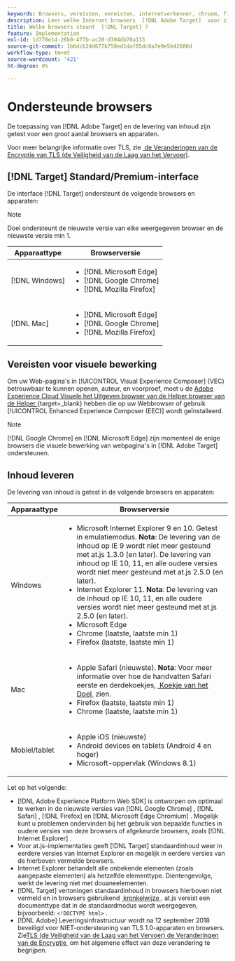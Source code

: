 ```yaml
---
keywords: Browsers, vereisten, vereisten, internetverkenner, chroom, firefox, safari, android, oppervlak, browsers0
description: Leer welke Internet browsers  [!DNL Adobe Target]  voor zijn interface en voor inhoudslevering steunt.
title: Welke browsers steunt  [!DNL Target] ?
feature: Implementation
exl-id: 1d778e14-26b0-477b-ac28-d304db70a133
source-git-commit: 1b6dcb24d677b758ed1daf85dc0a7e9e5b42680d
workflow-type: tm+mt
source-wordcount: '421'
ht-degree: 0%

---
```


# Ondersteunde browsers

De toepassing van [!DNL Adobe Target] en de levering van inhoud zijn getest voor een groot aantal browsers en apparaten.

Voor meer belangrijke informatie over TLS, zie [&#x200B; de Veranderingen van de Encryptie van TLS (de Veiligheid van de Laag van het Vervoer) &#x200B;](tls-transport-layer-security-encryption.md).

## [!DNL Target] Standard/Premium-interface

De interface [!DNL Target] ondersteunt de volgende browsers en apparaten:

>[!NOTE]
>
>Doel ondersteunt de nieuwste versie van elke weergegeven browser en de nieuwste versie min 1.


| Apparaattype | Browserversie |
|--- |--- |
| [!DNL Windows] | <ul><li>[!DNL Microsoft Edge]</li><li>[!DNL Google Chrome]</li><li>[!DNL Mozilla Firefox]</li></ul> |
| [!DNL Mac] | <ul><li>[!DNL Microsoft Edge]</li><li>[!DNL Google Chrome]</li><li>[!DNL Mozilla Firefox]</li></ul> |

## Vereisten voor visuele bewerking

Om uw Web-pagina&#39;s in [!UICONTROL Visual Experience Composer] (VEC) betrouwbaar te kunnen openen, auteur, en voorproef, moet u de [&#x200B; Adobe Experience Cloud Visuele het Uitgeven browser van de Helper browser van de Helper &#x200B;](https://experienceleague.adobe.com/nl/docs/target/using/experiences/vec/troubleshoot-composer/visual-editing-helper-extension){target=_blank}  hebben die op uw Webbrowser of gebruik [!UICONTROL Enhanced Experience Composer (EEC)] wordt geïnstalleerd.

>[!NOTE]
>
>[!DNL Google Chrome] en [!DNL Microsoft Edge] zijn momenteel de enige browsers die visuele bewerking van webpagina&#39;s in [!DNL Adobe Target] ondersteunen.


## Inhoud leveren

De levering van inhoud is getest in de volgende browsers en apparaten:

| Apparaattype | Browserversie |
|--- |--- |
| Windows | <ul><li>Microsoft Internet Explorer 9 en 10. Getest in emulatiemodus. **Nota**: De levering van de inhoud op IE 9 wordt niet meer gesteund met at.js 1.3.0 (en later). De levering van inhoud op IE 10, 11, en alle oudere versies wordt niet meer gesteund met at.js 2.5.0 (en later).</li><li>Internet Explorer 11. **Nota**: De levering van de inhoud op IE 10, 11, en alle oudere versies wordt niet meer gesteund met at.js 2.5.0 (en later).</li><li>Microsoft Edge</li><li>Chrome (laatste, laatste min 1)</li><li>Firefox (laatste, laatste min 1)</li></ul> |
| Mac | <ul><li>Apple Safari (nieuwste). **Nota**: Voor meer informatie over hoe de handvatten Safari eerste en derdekoekjes, [&#x200B; Koekje van het Doel &#x200B;](../implement/client-side/atjs/atjs-cookies.md) zien.</li><li>Firefox (laatste, laatste min 1)</li><li>Chrome (laatste, laatste min 1)</li></ul> |
| Mobiel/tablet | <ul><li>Apple iOS (nieuwste)</li><li>Android devices en tablets (Android 4 en hoger)</li><li>Microsoft-oppervlak (Windows 8.1)</li></ul> |

Let op het volgende:

* [!DNL Adobe Experience Platform Web SDK] is ontworpen om optimaal te werken in de nieuwste versies van [!DNL Google Chrome] , [!DNL Safari] , [!DNL Firefox] en [!DNL Microsoft Edge Chromium] . Mogelijk kunt u problemen ondervinden bij het gebruik van bepaalde functies in oudere versies van deze browsers of afgekeurde browsers, zoals [!DNL Internet Explorer] .
* Voor at.js-implementaties geeft [!DNL Target] standaardinhoud weer in eerdere versies van Internet Explorer en mogelijk in eerdere versies van de hierboven vermelde browsers.
* Internet Explorer behandelt alle onbekende elementen (zoals aangepaste elementen) als hetzelfde elementtype. Dientengevolge, werkt de levering niet met douaneelementen.
* [!DNL Target] vertoningen standaardinhoud in browsers hierboven niet vermeld en in browsers gebruikend [&#x200B; kronkelwijze &#x200B;](https://en.wikipedia.org/wiki/Quirks_mode). at.js vereist een documenttype dat in de standaardmodus wordt weergegeven, bijvoorbeeld: `<!DOCTYPE html>` .
* [!DNL Adobe] Leveringsinfrastructuur wordt na 12 september 2018 beveiligd voor NIET-ondersteuning van TLS 1.0-apparaten en browsers. Zie [&#x200B; TLS (de Veiligheid van de Laag van het Vervoer) de Veranderingen van de Encryptie &#x200B;](../before-implement/tls-transport-layer-security-encryption.md) om het algemene effect van deze verandering te begrijpen.
